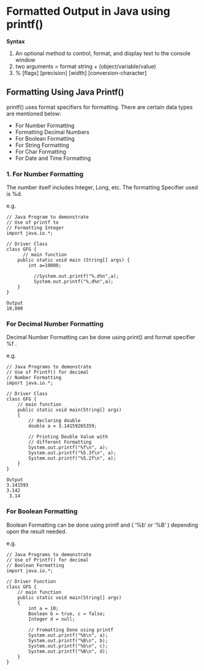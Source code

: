 # Formatted Output in Java using printf()
**Syntax**  
1. An optional method to control, format, and display text to the console window  
2. two arguments = format string + (object/variable/value)
3. % [flags] [precision] [width] [conversion-character]


## Formatting Using Java Printf()
printf() uses format specifiers for formatting. There are certain data types are mentioned below:

* For Number Formatting
* Formatting Decimal Numbers
* For Boolean Formatting
* For String Formatting
* For Char Formatting
* For Date and Time Formatting

### 1. For Number Formatting
The number itself includes Integer, Long, etc. The formatting Specifier used is %d.

e.g. 
```
// Java Program to demonstrate 
// Use of printf to 
// Formatting Integer 
import java.io.*; 
  
// Driver Class 
class GFG { 
      // main function 
    public static void main (String[] args) { 
        int a=10000; 
            
          //System.out.printf("%.d%n",a); 
          System.out.printf("%,d%n",a); 
    } 
} 

Output
10,000
```
### For Decimal Number Formatting
Decimal Number Formatting can be done using print() and format specifier %f .

e.g. 
```
// Java Programs to demonstrate 
// Use of Printf() for decimal 
// Number Formatting 
import java.io.*; 

// Driver Class 
class GFG { 
	// main function 
	public static void main(String[] args) 
	{ 
		// declaring double 
		double a = 3.14159265359; 

		// Printing Double Value with 
		// different Formatting 
		System.out.printf("%f\n", a); 
		System.out.printf("%5.3f\n", a); 
		System.out.printf("%5.2f\n", a); 
	} 
}

Output
3.141593
3.142
 3.14

```
### For Boolean Formatting
Boolean Formatting can be done using printf and ( ‘%b’ or ‘%B’ ) depending upon the result needed.  

e.g.  
```
// Java Programs to demonstrate 
// Use of Printf() for decimal 
// Boolean Formatting 
import java.io.*; 

// Driver Function 
class GFG { 
	// main function 
	public static void main(String[] args) 
	{ 
		int a = 10; 
		Boolean b = true, c = false; 
		Integer d = null; 

		// Fromatting Done using printf 
		System.out.printf("%b\n", a); 
		System.out.printf("%B\n", b); 
		System.out.printf("%b\n", c); 
		System.out.printf("%B\n", d); 
	} 
}

```
